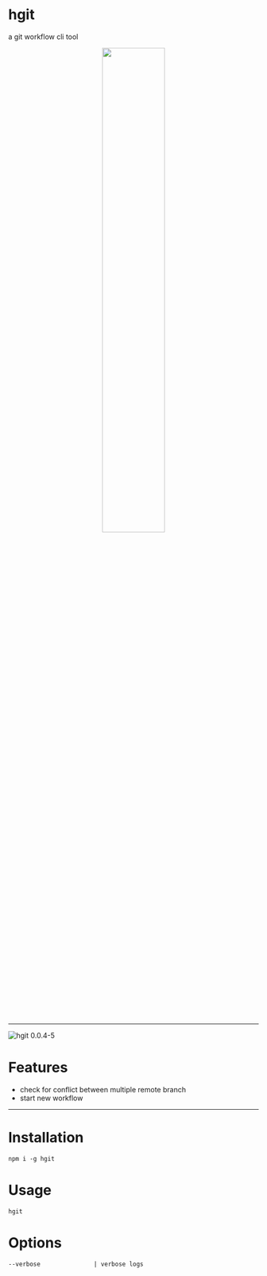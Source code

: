 # hgit
a git workflow cli tool

<p align="center">
  <img width="50%" src="https://raw.githubusercontent.com/wiki/metaory/hgit-cli/assets/hgit.png">
</p>

---

![hgit 0.0.4-5](https://raw.githubusercontent.com/wiki/metaory/hgit-cli/assets/gifcast_220821121507.gif)

Features
========
- check for conflict between multiple remote branch
- start new workflow

---

Installation
============
    npm i -g hgit

Usage
=====
    hgit

Options
=======
    --verbose               | verbose logs


